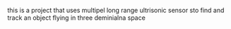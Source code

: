 this is a project that uses multipel long range ultrisonic sensor sto find and track an object flying in three deminialna space

